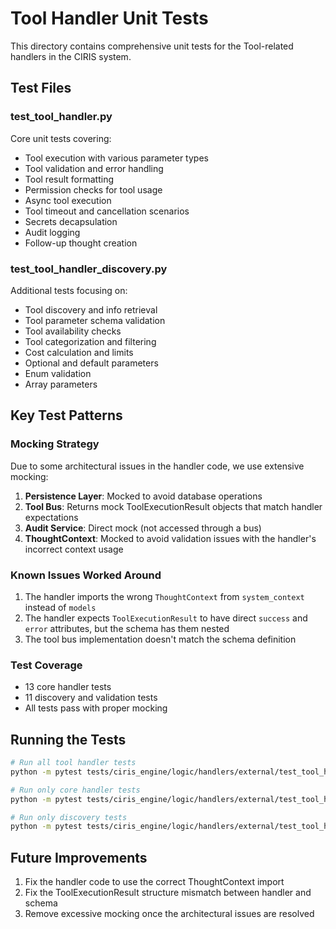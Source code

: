# Tool Handler Unit Tests

This directory contains comprehensive unit tests for the Tool-related handlers in the CIRIS system.

## Test Files

### test_tool_handler.py
Core unit tests covering:
- Tool execution with various parameter types
- Tool validation and error handling
- Tool result formatting
- Permission checks for tool usage
- Async tool execution
- Tool timeout and cancellation scenarios
- Secrets decapsulation
- Audit logging
- Follow-up thought creation

### test_tool_handler_discovery.py
Additional tests focusing on:
- Tool discovery and info retrieval
- Tool parameter schema validation
- Tool availability checks
- Tool categorization and filtering
- Cost calculation and limits
- Optional and default parameters
- Enum validation
- Array parameters

## Key Test Patterns

### Mocking Strategy
Due to some architectural issues in the handler code, we use extensive mocking:

1. **Persistence Layer**: Mocked to avoid database operations
2. **Tool Bus**: Returns mock ToolExecutionResult objects that match handler expectations
3. **Audit Service**: Direct mock (not accessed through a bus)
4. **ThoughtContext**: Mocked to avoid validation issues with the handler's incorrect context usage

### Known Issues Worked Around
1. The handler imports the wrong `ThoughtContext` from `system_context` instead of `models`
2. The handler expects `ToolExecutionResult` to have direct `success` and `error` attributes, but the schema has them nested
3. The tool bus implementation doesn't match the schema definition

### Test Coverage
- 13 core handler tests
- 11 discovery and validation tests
- All tests pass with proper mocking

## Running the Tests

```bash
# Run all tool handler tests
python -m pytest tests/ciris_engine/logic/handlers/external/test_tool_handler*.py -v

# Run only core handler tests
python -m pytest tests/ciris_engine/logic/handlers/external/test_tool_handler.py -v

# Run only discovery tests
python -m pytest tests/ciris_engine/logic/handlers/external/test_tool_handler_discovery.py -v
```

## Future Improvements
1. Fix the handler code to use the correct ThoughtContext import
2. Fix the ToolExecutionResult structure mismatch between handler and schema
3. Remove excessive mocking once the architectural issues are resolved
